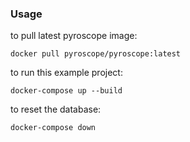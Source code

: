 ### Usage
to pull latest pyroscope image:
```
docker pull pyroscope/pyroscope:latest
```

to run this example project:
```
docker-compose up --build
```

to reset the database:
```
docker-compose down
```
